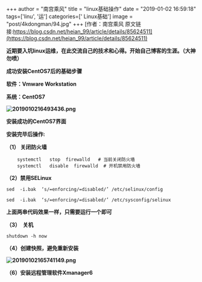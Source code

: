 +++
author = "南宫乘风"
title = "linux基础操作"
date = "2019-01-02 16:59:18"
tags=['linu', '运']
categories=[' Linux基础']
image = "post/4kdongman/94.jpg"
+++
[作者：南宫乘风   原文链接:https://blog.csdn.net/heian_99/article/details/85624511](https://blog.csdn.net/heian_99/article/details/85624511)

**近期要入坑linux运维，在此交流自己的技术和心得。开始自己博客的生涯。（大神勿喷）**

**成功安装CentOS7后的基础步骤**

**软件：Vmware Workstation**

**系统：CentOS7**

**![2019010216493436.png](https://img-blog.csdnimg.cn/2019010216493436.png)**

**安装成功的CentOS7界面**

**安装完毕后操作:**

**（1） 关闭防火墙**

```
	systemctl   stop  firewalld   # 当前关闭防火墙
	systemctl   disable  firewalld  # 开机禁用防火墙

```

**（2）禁用SELinux**

```
sed  -i.bak  ‘s/=enforcing/=disabled/’ /etc/selinux/config
```

```
sed  -i.bak  ‘s/=enforcing/=disabled/’ /etc/sysconfig/selinux
```

**上面两串代码效果一样，只需要运行一个即可**

**（3）  关机**

```
shutdown -h now

```

**（4）创建快照，避免重新安装**

**![20190102165741149.png](https://img-blog.csdnimg.cn/20190102165741149.png)**

**（6）安装远程管理软件Xmanager6**

 

 
